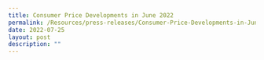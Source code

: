```yaml
---
title: Consumer Price Developments in June 2022
permalink: /Resources/press-releases/Consumer-Price-Developments-in-June-2022
date: 2022-07-25
layout: post
description: ""
---
```

